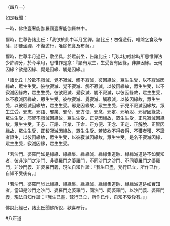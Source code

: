 （四八一）

如是我聞：

一時，佛住壹奢能伽羅國壹奢能伽羅林中。

爾時，世尊告諸比丘：「我欲於此中半月坐禪。諸比丘！勿復遊行，唯除乞食及布薩，即便坐禪，不復遊行，唯除乞食及布薩。」

爾時，世尊半月過已，敷坐具，於眾前坐，告諸比丘：「我以初成佛時所思惟禪法少許禪分，於今半月，思惟作是念：『諸有眾生，生受皆有因緣，非無因緣。云何因緣？欲是因緣、覺是因緣、觸是因緣。』

「諸比丘！於欲不寂滅、覺不寂滅、觸不寂滅，彼因緣故，眾生生受，以不寂滅因緣故，眾生生受。彼欲寂滅、覺不寂滅、觸不寂滅，以彼因緣故，眾生生受，以不寂滅因緣故，眾生生受。彼欲寂滅、覺寂滅、觸不寂滅，以彼因緣故，眾生生受，以不寂滅因緣故，眾生生受。彼欲寂滅、覺寂滅、觸寂滅，以彼因緣故，眾生生受，以彼寂滅因緣故，眾生生受。邪見因緣故，眾生生受，邪見不寂滅因緣故，眾生生受。邪志、邪語、邪業、邪命、邪方便、邪念、邪定、邪解脫、邪智因緣故，眾生生受，邪智不寂滅因緣故，眾生生受。正見因緣故，眾生生受，正見寂滅因緣故，眾生生受。正志、正語、正業、正命、正方便、正念、正定、正解脫、正智因緣故，眾生生受，正智寂滅因緣故，眾生生受。若彼欲不得者得、不獲者獲、不證者證生，以彼因緣故，眾生生受，以彼寂滅因緣故，眾生生受。是名不寂滅因緣，眾生生受，寂滅因緣，眾生生受。

「若沙門、婆羅門如是緣緣、緣緣集、緣緣滅、緣緣集道跡、緣緣滅道跡不如實知者，彼非沙門之沙門、非婆羅門之婆羅門，不同沙門之沙門、不同婆羅門之婆羅門，非沙門義、非婆羅門義，現法自知作證：『我生已盡，梵行已立，所作已作，自知不受後有。』

「若沙門、婆羅門於此緣緣、緣緣集、緣緣滅、緣緣集道跡、緣緣滅道跡如實知者，當知是沙門之沙門、婆羅門之婆羅門，同沙門、同婆羅門，以沙門義、婆羅門義，現法自知作證：『我生已盡，梵行已立，所作已作，自知不受後有。』」

佛說此經已，諸比丘聞佛所說，歡喜奉行。



#八正道

